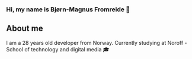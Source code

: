 ### Hi, my name is Bjørn-Magnus Fromreide 👋


## About me 

I am a 28 years old developer from Norway. Currently studying at Noroff - School of technology and digital media :mortar_board:
